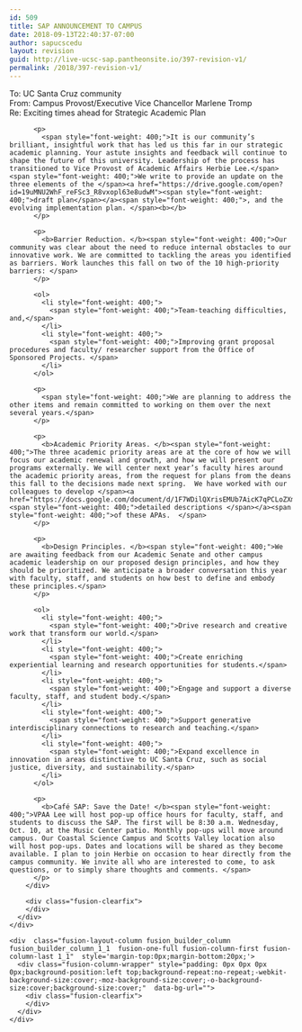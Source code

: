 ```yaml
---
id: 509
title: SAP ANNOUNCEMENT TO CAMPUS
date: 2018-09-13T22:40:37-07:00
author: sapucscedu
layout: revision
guid: http://live-ucsc-sap.pantheonsite.io/397-revision-v1/
permalink: /2018/397-revision-v1/
---
```

<div class="fusion-fullwidth fullwidth-box nonhundred-percent-fullwidth non-hundred-percent-height-scrolling"  style='background-color: rgba(255,255,255,0);background-position: center center;background-repeat: no-repeat;padding-top:0px;padding-right:0px;padding-bottom:0px;padding-left:0px;'>
  <div class="fusion-builder-row fusion-row ">
    <div  class="fusion-layout-column fusion_builder_column fusion_builder_column_1_1  fusion-one-full fusion-column-first fusion-column-last 1_1"  style='margin-top:0px;margin-bottom:20px;'>
      <div class="fusion-column-wrapper" style="padding: 0px 0px 0px 0px;background-position:left top;background-repeat:no-repeat;-webkit-background-size:cover;-moz-background-size:cover;-o-background-size:cover;background-size:cover;"  data-bg-url="">
        <div class="fusion-text">
          <p>
            <span style="font-weight: 400;">To: UC Santa Cruz community<br /> </span><span style="font-weight: 400;">From: Campus Provost/Executive Vice Chancellor Marlene Tromp<br /> </span><span style="font-weight: 400;">Re: Exciting times ahead for Strategic Academic Plan</span>
          </p>
          
          <p>
            <span style="font-weight: 400;">It is our community’s brilliant, insightful work that has led us this far in our strategic academic planning. Your astute insights and feedback will continue to shape the future of this university. Leadership of the process has transitioned to Vice Provost of Academic Affairs Herbie Lee.</span> <span style="font-weight: 400;">We write to provide an update on the three elements of the </span><a href="https://drive.google.com/open?id=19uMNU2WhF_reFSc3_R8vxopl63e8udwM"><span style="font-weight: 400;">draft plan</span></a><span style="font-weight: 400;">, and the evolving implementation plan. </span><b></b>
          </p>
          
          <p>
            <b>Barrier Reduction. </b><span style="font-weight: 400;">Our community was clear about the need to reduce internal obstacles to our innovative work. We are committed to tackling the areas you identified as barriers. Work launches this fall on two of the 10 high-priority barriers: </span>
          </p>
          
          <ol>
            <li style="font-weight: 400;">
              <span style="font-weight: 400;">Team-teaching difficulties, and,</span>
            </li>
            <li style="font-weight: 400;">
              <span style="font-weight: 400;">Improving grant proposal procedures and faculty/ researcher support from the Office of Sponsored Projects. </span>
            </li>
          </ol>
          
          <p>
            <span style="font-weight: 400;">We are planning to address the other items and remain committed to working on them over the next several years.</span>
          </p>
          
          <p>
            <b>Academic Priority Areas. </b><span style="font-weight: 400;">The three academic priority areas are at the core of how we will focus our academic renewal and growth, and how we will present our programs externally. We will center next year’s faculty hires around the academic priority areas, from the request for plans from the deans this fall to the decisions made next spring.  We have worked with our colleagues to develop </span><a href="https://docs.google.com/document/d/1F7WDilQXrisEMUb7AicK7qPCLoZXmbznb0Sc3PrB9jw/edit"><span style="font-weight: 400;">detailed descriptions </span></a><span style="font-weight: 400;">of these APAs.  </span>
          </p>
          
          <p>
            <b>Design Principles. </b><span style="font-weight: 400;">We are awaiting feedback from our Academic Senate and other campus academic leadership on our proposed design principles, and how they should be prioritized. We anticipate a broader conversation this year with faculty, staff, and students on how best to define and embody these principles.</span>
          </p>
          
          <ol>
            <li style="font-weight: 400;">
              <span style="font-weight: 400;">Drive research and creative work that transform our world.</span>
            </li>
            <li style="font-weight: 400;">
              <span style="font-weight: 400;">Create enriching experiential learning and research opportunities for students.</span>
            </li>
            <li style="font-weight: 400;">
              <span style="font-weight: 400;">Engage and support a diverse faculty, staff, and student body.</span>
            </li>
            <li style="font-weight: 400;">
              <span style="font-weight: 400;">Support generative interdisciplinary connections to research and teaching.</span>
            </li>
            <li style="font-weight: 400;">
              <span style="font-weight: 400;">Expand excellence in innovation in areas distinctive to UC Santa Cruz, such as social justice, diversity, and sustainability.</span>
            </li>
          </ol>
          
          <p>
            <b>Café SAP: Save the Date! </b><span style="font-weight: 400;">VPAA Lee will host pop-up office hours for faculty, staff, and students to discuss the SAP. The first will be 8:30 a.m. Wednesday, Oct. 10, at the Music Center patio. Monthly pop-ups will move around campus. Our Coastal Science Campus and Scotts Valley location also will host pop-ups. Dates and locations will be shared as they become available. I plan to join Herbie on occasion to hear directly from the campus community. We invite all who are interested to come, to ask questions, or to simply share thoughts and comments. </span>
          </p>
        </div>
        
        <div class="fusion-clearfix">
        </div>
      </div>
    </div>
    
    <div  class="fusion-layout-column fusion_builder_column fusion_builder_column_1_1  fusion-one-full fusion-column-first fusion-column-last 1_1"  style='margin-top:0px;margin-bottom:20px;'>
      <div class="fusion-column-wrapper" style="padding: 0px 0px 0px 0px;background-position:left top;background-repeat:no-repeat;-webkit-background-size:cover;-moz-background-size:cover;-o-background-size:cover;background-size:cover;"  data-bg-url="">
        <div class="fusion-clearfix">
        </div>
      </div>
    </div>
  </div>
</div>